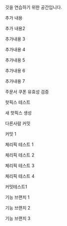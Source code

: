 깃을 연습하기 위한 공간입니다.

추가 내용

추가 내용2

추가내용 3 

추가내용 4

추가내용 5

추가내용 6

추가내용 7

주문서 쿠폰 유효성 검증

핫픽스 테스트

새 핫픽스 생성 

다른사람 커밋

커밋 1 

체리픽 테스트 1

체리픽 테스트 2

체리픽 테스트 3

체리픽 테스트 4

커밋테스트1

기능 브랜치 1 

기능 브랜치 2

기능 브랜치 3 